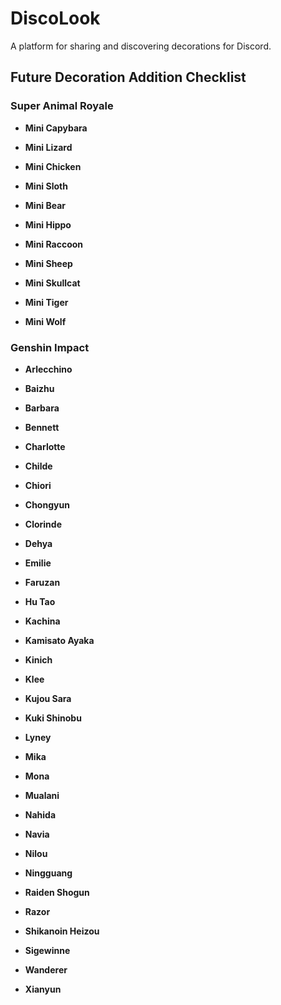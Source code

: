 # DiscoLook

A platform for sharing and discovering decorations for Discord.



## Future Decoration Addition Checklist



### Super Animal Royale

- **Mini Capybara**

- **Mini Lizard**

- **Mini Chicken**

- **Mini Sloth**

- **Mini Bear**

- **Mini Hippo**

- **Mini Raccoon**

- **Mini Sheep**

- **Mini Skullcat**

- **Mini Tiger**

- **Mini Wolf**



### Genshin Impact

- **Arlecchino**

- **Baizhu**

- **Barbara**

- **Bennett**

- **Charlotte**

- **Childe**

- **Chiori**

- **Chongyun**

- **Clorinde**

- **Dehya**

- **Emilie**

- **Faruzan**

- **Hu Tao**

- **Kachina**

- **Kamisato Ayaka**

- **Kinich**

- **Klee**

- **Kujou Sara**

- **Kuki Shinobu**

- **Lyney**

- **Mika**

- **Mona**

- **Mualani**

- **Nahida**

- **Navia**

- **Nilou**

- **Ningguang**

- **Raiden Shogun**

- **Razor**

- **Shikanoin Heizou**

- **Sigewinne**

- **Wanderer**

- **Xianyun**
